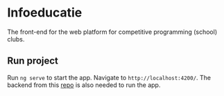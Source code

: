 # Infoeducatie

The front-end for the web platform for competitive programming (school) clubs.

## Run project

Run `ng serve` to start the app. Navigate to `http://localhost:4200/`. The backend from this [repo](https://github.com/andreigasparovici/cerc-info) is also needed to run the app.

